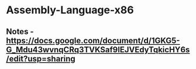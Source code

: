 # Assembly-Language-x86

## Notes - https://docs.google.com/document/d/1GKG5-G_Mdu43wvnqCRq3TVKSaf9lEJVEdyTqkicHY6s/edit?usp=sharing 
